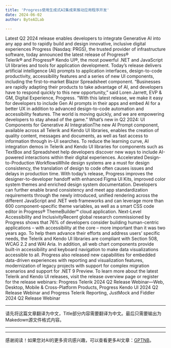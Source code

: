 ```yaml
---
title: 'Progress使用生成式AI集成来推动应用程序开发'
date: 2024-06-02
author: ByteAILab

---
```


Latest Q2 2024 release enables developers to integrate Generative AI into any app and to rapidly build and design innovative, inclusive digital experiences
Progress (Nasdaq: PRGS), the trusted provider of infrastructure software, today announced the latest release of Progress® Telerik® and Progress® Kendo UI®, the most powerful .NET and JavaScript UI libraries and tools for application development. Today’s release delivers artificial intelligence (AI) prompts to application interfaces, design-to-code productivity, accessibility features and a series of new UI components, including the first-to-market Blazor Spreadsheet component.
“Businesses are rapidly adapting their products to take advantage of AI, and developers have to respond quickly to this new opportunity,” said Loren Jarrett, EVP & GM, Digital Experience, Progress. “With this latest release, we make it easy for developers to include Gen AI prompts in their apps and embed AI for a better UX in addition to advanced design-to-code automation and accessibility features. The world is moving quickly, and we are empowering developers to stay ahead of the game.”
What’s new in Q2 2024:
UI Components for Generative AI IntegrationThe new AI Prompt component, available across all Telerik and Kendo UI libraries, enables the creation of quality content, messages and documents, as well as fast access to information through in-UI searches. To reduce the learning curve, AI integration demos in Telerik and Kendo UI libraries for components such as TextBox and Spreadsheet help developers discover new ways to include AI-powered interactions within their digital experiences.
Accelerated Design-to-Production WorkflowsWhile design systems are a must for design consistency, the translation of design to code often causes issues and delays in production time. With today’s release, Progress improves the designer-to-developer handoff with enhanced Figma UI Kits, improved color system themes and enriched design system documentation. Developers can further enable brand consistency and meet app standardization requirements through the newly introduced, unified rendering across the different JavaScript and .NET web frameworks and can leverage more than 600 component-specific theme variables, as well as a smart CSS code editor in Progress® ThemeBuilder℠ cloud application.
Next-Level Accessibility and InclusivityRecent global research commissioned by Progress shows that 76% of developers consider building human-centric applications – with accessibility at the core – more important than it was two years ago. To help them advance their efforts and address users’ specific needs, the Telerik and Kendo UI libraries are compliant with Section 508, WCAG 2.2 and WAI Aria. In addition, all web chart components provide built-in accessibility and keyboard navigation to make data visualizations accessible to all.
Progress also released new capabilities for embedded data-driven experiences with reporting and visualization features, modernization of legacy projects with support for complex migration scenarios and support for .NET 9 Preview.
To learn more about the latest Telerik and Kendo UI releases, visit the release overview page or register for the release webinars: Progress Telerik 2024 Q2 Release Webinar—Web, Desktop, Mobile & Cross-Platform Products, Progress Kendo UI 2024 Q2 Release Webinar and Progress Telerik Reporting, JustMock and Fiddler 2024 Q2 Release Webinar

---
请先将这篇文章翻译为中文，Title部分内容需要翻译为中文。最后只需要输出为Makedown源文件格式内容。

---
---
感谢阅读！如果您对AI的更多资讯感兴趣，可以查看更多AI文章：[GPTNB](https://gptnb.com)。